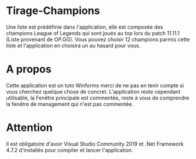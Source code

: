 # Tirage-Champions
Une liste est prédéfinie dans l'application, elle est composée des champions League of Legends qui sont joués au top lors du patch 11.11.1 (Liste provenant de OP.GG). Vous pouvez choisir 12 champions parmis cette liste et l'application en choisira un au hasard pour vous.

# A propos
Cette application est un tuto Winforms merci de ne pas en tenir compte si vous cherchez quelque chose de concret. L'application reste cependant utilisable, la Fenêtre principale est commentée, reste à vous de comprendre la fenêtre de management qui n'est pas commentée.

# Attention
Il est obligatoire d'avoir Visual Studio Community 2019 et .Net Framework 4.7.2 d'installés pour compiler et lancer l'application.

